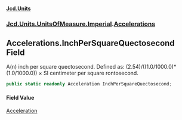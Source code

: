#### [Jcd.Units](index.md 'index')
### [Jcd.Units.UnitsOfMeasure.Imperial](Jcd.Units.UnitsOfMeasure.Imperial.md 'Jcd.Units.UnitsOfMeasure.Imperial').[Accelerations](Accelerations.md 'Jcd.Units.UnitsOfMeasure.Imperial.Accelerations')

## Accelerations.InchPerSquareQuectosecond Field

A(n) inch per square quectosecond. Defined as: (2.54)/((1.0/1000.0)*(1.0/1000.0)) × SI centimeter per square rontosecond.

```csharp
public static readonly Acceleration InchPerSquareQuectosecond;
```

#### Field Value
[Acceleration](Acceleration.md 'Jcd.Units.UnitTypes.Acceleration')